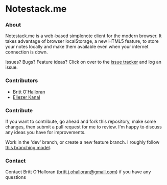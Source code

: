 # Notestack.me

### About
Notestack.me is a web-based simplenote client for the modern browser. It takes advantage of browser localStorage, a new HTML5 feature, to store your notes locally and make them available even when your internet connection is down. 

Issues? Bugs? Feature ideas? Click on over to the [issue tracker](http://github.com/brittohalloran/notestack/issues) and log an issue.

### Contributors
- [Britt O'Halloran](https://github.com/brittohalloran)
- [Eliezer Kanal](https://github.com/eykanal)

### Contribute
If you want to contribute, go ahead and fork this repository, make some changes, then submit a pull request for me to review. I'm happy to discuss any ideas you have for improvements.

Work in the 'dev' branch, or create a new feature branch. I roughly follow [this branching model](http://nvie.com/posts/a-successful-git-branching-model/).

### Contact
Contact Britt O'Halloran ([britt.j.ohalloran@gmail.com](mailto:britt.j.ohalloran@gmail.com)) if you have any questions